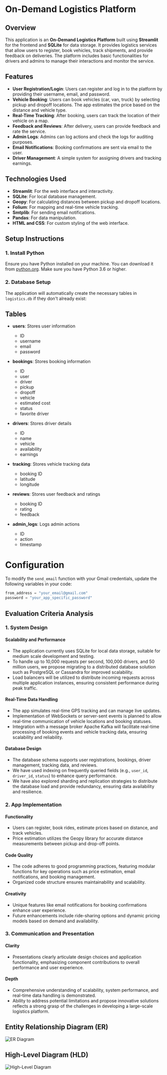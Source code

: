# On-Demand Logistics Platform

## Overview
This application is an **On-Demand Logistics Platform** built using **Streamlit** for the frontend and **SQLite** for data storage. It provides logistics services that allow users to register, book vehicles, track shipments, and provide feedback on deliveries. The platform includes basic functionalities for drivers and admins to manage their interactions and monitor the service.

## Features
- **User Registration/Login**: Users can register and log in to the platform by providing their username, email, and password.
- **Vehicle Booking**: Users can book vehicles (car, van, truck) by selecting pickup and dropoff locations. The app estimates the price based on the distance and vehicle type.
- **Real-Time Tracking**: After booking, users can track the location of their vehicle on a map.
- **Feedback and Reviews**: After delivery, users can provide feedback and rate the service.
- **Admin Logs**: Admins can log actions and check the logs for auditing purposes.
- **Email Notifications**: Booking confirmations are sent via email to the user.
- **Driver Management**: A simple system for assigning drivers and tracking earnings.

## Technologies Used
- **Streamlit**: For the web interface and interactivity.
- **SQLite**: For local database management.
- **Geopy**: For calculating distances between pickup and dropoff locations.
- **Folium**: For mapping and real-time vehicle tracking.
- **Smtplib**: For sending email notifications.
- **Pandas**: For data manipulation.
- **HTML and CSS**: For custom styling of the web interface.

## Setup Instructions

### 1. Install Python
Ensure you have Python installed on your machine. You can download it from [python.org](https://www.python.org/downloads/). Make sure you have Python 3.6 or higher.


### 2. Database Setup

The application will automatically create the necessary tables in `logistics.db` if they don't already exist:

## Tables

- **users**: Stores user information
  - ID
  - username
  - email
  - password

- **bookings**: Stores booking information
  - ID
  - user
  - driver
  - pickup
  - dropoff
  - vehicle
  - estimated cost
  - status
  - favorite driver

- **drivers**: Stores driver details
  - ID
  - name
  - vehicle
  - availability
  - earnings

- **tracking**: Stores vehicle tracking data
  - booking ID
  - latitude
  - longitude

- **reviews**: Stores user feedback and ratings
  - booking ID
  - rating
  - feedback

- **admin_logs**: Logs admin actions
  - ID
  - action
  - timestamp

# Configuration

To modify the `send_email` function with your Gmail credentials, update the following variables in your code:

```python
from_address = "your_email@gmail.com"
password = "your_app_specific_password"

```


## Evaluation Criteria Analysis

### 1. System Design

#### Scalability and Performance
- The application currently uses SQLite for local data storage, suitable for medium scale development and testing.
- To handle up to 10,000 requests per second, 100,000 drivers, and 50 million users, we propose migrating to a distributed database solution such as PostgreSQL or Cassandra for improved scalability.
- Load balancers will be utilized to distribute incoming requests across multiple application instances, ensuring consistent performance during peak traffic.

#### Real-Time Data Handling
- The app simulates real-time GPS tracking and can manage live updates.
- Implementation of WebSockets or server-sent events is planned to allow real-time communication of vehicle locations and booking statuses.
- Integration with a message broker Apache Kafka will facilitate real-time processing of booking events and vehicle tracking data, ensuring scalability and reliability.

#### Database Design
- The database schema supports user registrations, bookings, driver management, tracking data, and reviews.
- We have used indexing on frequently queried fields (e.g., `user_id`, `driver_id`, `status`) to enhance query performance.
- We have also explored sharding and replication strategies to distribute the database load and provide redundancy, ensuring data availability and resilience.

### 2. App Implementation

#### Functionality
- Users can register, book rides, estimate prices based on distance, and track vehicles.
- Price estimation utilizes the Geopy library for accurate distance measurements between pickup and drop-off points.

#### Code Quality
- The code adheres to good programming practices, featuring modular functions for key operations such as price estimation, email notifications, and booking management.
- Organized code structure ensures maintainability and scalability.

#### Creativity
- Unique features like email notifications for booking confirmations enhance user experience.
- Future enhancements include ride-sharing options and dynamic pricing models based on demand and availability.

### 3. Communication and Presentation

#### Clarity
- Presentations clearly articulate design choices and application functionality, emphasizing component contributions to overall performance and user experience.

#### Depth
- Comprehensive understanding of scalability, system performance, and real-time data handling is demonstrated.
- Ability to address potential limitations and propose innovative solutions reflects a strong grasp of the challenges in developing a large-scale logistics platform.

## Entity Relationship Diagram (ER)
![ER Diagram](ER.png)

## High-Level Diagram (HLD)
![High-Level Diagram](HLD.png)

